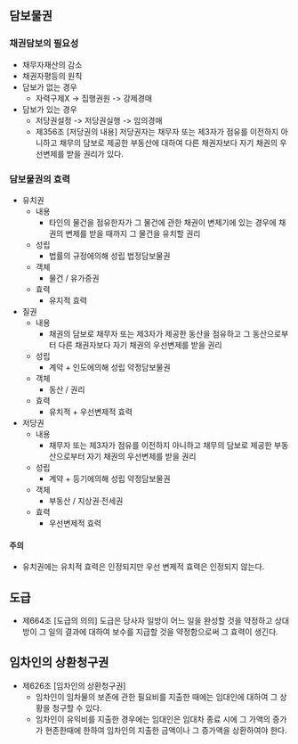 ## 담보물권
### 채권담보의 필요성
- 채무자재산의 감소
- 채권자평등의 원칙
- 담보가 없는 경우
    - 자력구제X -> 집행권원 -> 강제경매
- 담보가 있는 경우
    - 저당권설정 -> 저당권실행 -> 임의경매
    - 제356조 [저당권의 내용] 저당권자는 채무자 또는 제3자가 점유를 이전하지 아니하고 채무의 담보로 제공한 부동산에 대하여 다른 채권자보다 자기 채권의 우선변제를 받을 권리가 있다.
### 담보물권의 효력
- 유치권
    - 내용
        - 타인의 물건을 점유한자가 그 물건에 관한 채권이 변제기에 있는 경우에 채권의 변제를 받을 때까지 그 물건을 유치할 권리
    - 성립
        - 법률의 규정에의해 성립 법정담보물권 
    - 객체
        - 물건 / 유가증권
    - 효력
        - 유지적 효력
- 질권
    - 내용
        - 채권의 담보로 채무자 또는 제3자가 제공한 동산을 점유하고 그 동산으로부터 다른 채권자보다 자기 채권의 우선변제를 받을 권리
    - 성립 
        - 계약 + 인도에의해 성립 약정담보물권
    - 객체
        - 동산 / 권리
    - 효력
        - 유치적 + 우선변제적 효력
- 저당권
    - 내용
        - 채무자 또는 제3자가 점유를 이전하지 아니하고 채무의 담보로 제공한 부동산으로부터 자기 채권의 우선변제를 받을 권리
    - 성립 
        - 계약 + 등기에의해 성립 약정담보물권
    - 객체
        - 부동산 / 지상권·전세권
    - 효력
        - 우선변제적 효력
#### 주의
- 유치권에는 유치적 효력은 인정되지만 우선 변제적 효력은 인정되지 않는다.
## 도급
- 제664조 [도급의 의의] 도급은 당사자 일방이 어느 일을 완성할 것을 약정하고 상대방이 그 일의 결과에 대하여 보수를 지급할 것을 약정함으로써 그 효력이 생긴다.
## 임차인의 상환청구권
- 제626조 [임차인의 상환청구권]
    - 임차인이 임차물의 보존에 관한 필요비를 지출한 때에는 임대인에 대하여 그 상황을 청구할 수 있다.
    - 임차인이 유익비를 지출한 경우에는 임대인은 임대차 종료 시에 그 가액의 증가가 현존한때에 한하여 임차인의 지출한 금액이나 그 증가액을 상환하여야 한다.